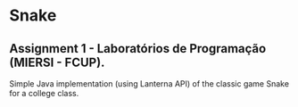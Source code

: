 # Snake

## Assignment 1 - Laboratórios de Programação (MIERSI - FCUP).

Simple Java implementation (using Lanterna API) of the classic game Snake for a college class.